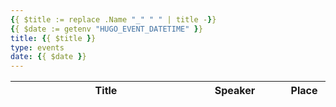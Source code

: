 ```yaml
---
{{ $title := replace .Name "_" " " | title -}}
{{ $date := getenv "HUGO_EVENT_DATETIME" }}
title: {{ $title }}
type: events
date: {{ $date }}
---
```


| Title <div style="width:290px"></div> | Speaker <div style="width:90px"></div> | Place <div style="width:100px"></div> | Datetime <div style="width:150px"></div> | Slides <div style="width:40px"></div> |
| :---: | :-----: |:------------------------------------:| :------: | :----: |

